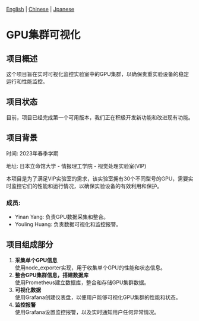[English](https://github.com/Ricardo-H/GPU-cluster-visualization) |
[Chinese](https://github.com/Ricardo-H/GPU-cluster-visualization/blob/main/README_CN.md) |
[Jpanese](https://github.com/Ricardo-H/GPU-cluster-visualization/blob/main/README_JP.md)

# GPU集群可视化

## 项目概述

这个项目旨在实时可视化监控实验室中的GPU集群，以确保贵重实验设备的稳定运行和性能监控。

## 项目状态

目前，项目已经完成第一个可用版本，我们正在积极开发新功能和改进现有功能。

## 项目背景

时间: 2023年春季学期

地址: 日本立命馆大学 - 情报理工学院 - 视觉处理实验室(VIP)  

本项目是为了满足VIP实验室的需求，该实验室拥有30个不同型号的GPU，需要实时监控它们的性能和运行情况，以确保实验设备的有效利用和保护。

### 成员:  
- Yinan Yang: 负责GPU数据采集和整合。
- Youling Huang: 负责数据可视化和监控报警。


## 项目组成部分

1. **采集单个GPU信息**  
           使用node_exporter实现，用于收集单个GPU的性能和状态信息。
3. **整合GPU集群信息，搭建数据库**  
         使用Prometheus建立数据库，整合和存储GPU集群数据。
5. **可视化数据**  
         使用Grafana创建仪表盘，以便用户能够可视化GPU集群的性能和状态。
7. **监控报警**  
         使用Grafana设置监控报警，以及实时通知用户任何异常情况。

